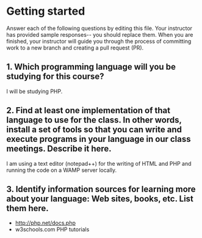 # Getting started

Answer each of the following questions by editing this file. Your instructor has provided sample responses-- you should replace them. When you are finished, your instructor will guide you through the process of committing work to a new branch and creating a pull request (PR).

## 1. Which programming language will you be studying for this course?

I will be studying PHP.

## 2. Find at least one implementation of that language to use for the class. In other words, install a set of tools so that you can write and execute programs in your language in our class meetings. Describe it here.

I am using a text editor (notepad++) for the writing of HTML and PHP and running the code on a WAMP server locally.

## 3. Identify information sources for learning more about your language: Web sites, books, etc. List them here.

- http://php.net/docs.php
- w3schools.com PHP tutorials
